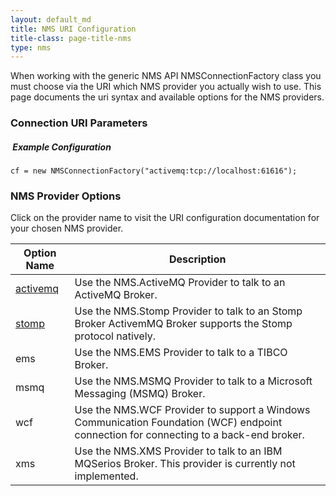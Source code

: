 ```yaml
---
layout: default_md
title: NMS URI Configuration 
title-class: page-title-nms
type: nms
---
```


When working with the generic NMS API NMSConnectionFactory class you must choose via the URI which NMS provider you actually wish to use. This page documents the uri syntax and available options for the NMS providers.

### Connection URI Parameters

#####  Example Configuration
```
cf = new NMSConnectionFactory("activemq:tcp://localhost:61616");
```
### NMS Provider Options

Click on the provider name to visit the URI configuration documentation for your chosen NMS provider.

|Option Name|Description|
|---|---|
|[activemq](../providers/activemq/uri-configuration)|Use the NMS.ActiveMQ Provider to talk to an ActiveMQ Broker.|
|[stomp](../providers/stomp/uri-configuration)|Use the NMS.Stomp Provider to talk to an Stomp Broker ActivemMQ Broker supports the Stomp protocol natively.|
|ems|Use the NMS.EMS Provider to talk to a TIBCO Broker.|
|msmq|Use the NMS.MSMQ Provider to talk to a Microsoft Messaging (MSMQ) Broker.|
|wcf|Use the NMS.WCF Provider to support a Windows Communication Foundation (WCF) endpoint connection for connecting to a back-end broker.|
|xms|Use the NMS.XMS Provider to talk to an IBM MQSerios Broker. This provider is currently not implemented.|


